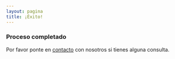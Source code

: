 ```yaml
---
layout: pagina
title: ¡Éxito!
---
```


### Proceso completado

<div class="recuadro mensaje">
    <strong id="mensaje"></strong>
</div>

Por favor ponte en [contacto](mailto:contacto@mivoz.uy) con nosotros si tienes alguna consulta.

<script>
    var exitos = {
    {% for exito in site.data.exitos %} 
        "{{exito.codigo}}": "{{exito.mensaje | escape}}"{% unless forloop.last %},{% endunless %}
    {% endfor %}
    }
    function getParameterByName(name, url) {
        if (!url) url = window.location.href;
        name = name.replace(/[\[\]]/g, "\\$&");
        var regex = new RegExp("[?&]" + name + "(=([^&#]*)|&|#|$)"),
            results = regex.exec(url);
        if (!results) return null;
        if (!results[2]) return '';
        return decodeURIComponent(results[2].replace(/\+/g, " "));
    }

    var codigo = getParameterByName("codigo");
    document.getElementById("mensaje").innerHTML = exitos[codigo] ? exitos[codigo] : ":)";
</script>
